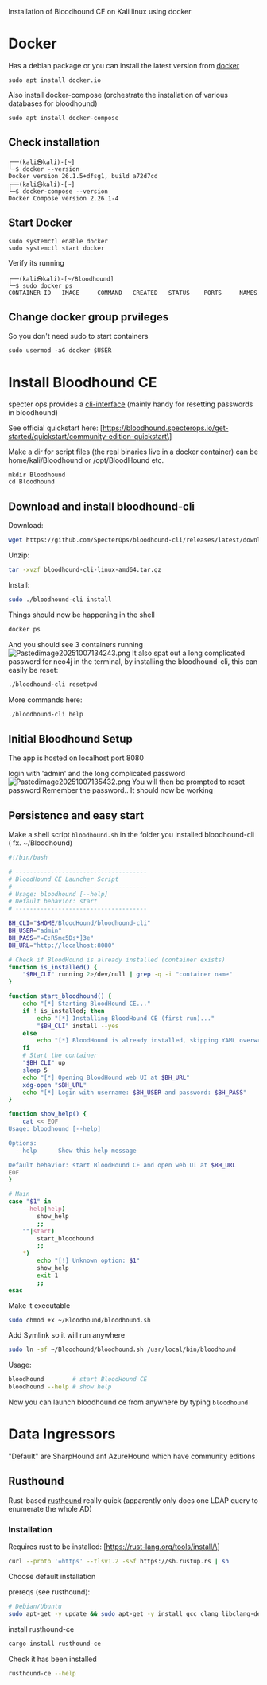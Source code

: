 Installation of Bloodhound CE on Kali linux using docker

# Docker

Has a debian package or you can install the latest version from [docker](https://docs.docker.com/desktop/setup/install/linux/)

    sudo apt install docker.io

Also install docker-compose (orchestrate the installation of various databases for bloodhound)

    sudo apt install docker-compose

## Check installation

    ┌──(kali㉿kali)-[~]
    └─$ docker --version        
    Docker version 26.1.5+dfsg1, build a72d7cd
    ┌──(kali㉿kali)-[~]
    └─$ docker-compose --version
    Docker Compose version 2.26.1-4

## Start Docker

    sudo systemctl enable docker
    sudo systemctl start docker

Verify its running

    ┌──(kali㉿kali)-[~/Bloodhound]
    └─$ sudo docker ps             
    CONTAINER ID   IMAGE     COMMAND   CREATED   STATUS    PORTS     NAMES

## Change docker group prvileges

So you don't need sudo to start containers

    sudo usermod -aG docker $USER

# Install Bloodhound CE

specter ops provides a [cli-interface](https://github.com/SpecterOps/bloodhound-cli/releases) (mainly handy for resetting passwords in bloodhound)

See official quickstart here:
\[https://bloodhound.specterops.io/get-started/quickstart/community-edition-quickstart\]

Make a dir for script files (the real binaries live in a docker container) can be home/kali/Bloodhound or /opt/BloodHound etc.

    mkdir Bloodhound
    cd Bloodhound

## Download and install bloodhound-cli

Download:

``` bash
wget https://github.com/SpecterOps/bloodhound-cli/releases/latest/download/bloodhound-cli-linux-amd64.tar.gz
```

Unzip:

``` bash
tar -xvzf bloodhound-cli-linux-amd64.tar.gz
```

Install:

``` bash
sudo ./bloodhound-cli install
```

Things should now be happening in the shell

``` bash
docker ps 
```

And you should see 3 containers running
<img src="Bloodhound CE Installation-media/Pasted image 20251007134243.png" class="wikilink"
alt="Pastedimage20251007134243.png" />
It also spat out a long complicated password for neo4j in the terminal, by installing the bloodhound-cli, this can easily be reset:

``` bash
./bloodhound-cli resetpwd
```

More commands here:

``` bash
./bloodhound-cli help
```

## Initial Bloodhound Setup

The app is hosted on localhost port 8080

login with 'admin' and the long complicated password
<img src="Bloodhound CE Installation-media/Pasted image 20251007135432.png" class="wikilink"
alt="Pastedimage20251007135432.png" />
You will then be prompted to reset password
Remember the password..
It should now be working

## Persistence and easy start

Make a shell script `bloodhound.sh` in the folder you installed bloodhound-cli ( fx. \~/Bloodhound)

``` bash
#!/bin/bash

# -------------------------------------
# BloodHound CE Launcher Script
# -------------------------------------
# Usage: bloodhound [--help]
# Default behavior: start
# -------------------------------------

BH_CLI="$HOME/BloodHound/bloodhound-cli"
BH_USER="admin"
BH_PASS="=C:R5mc5Ds*]3e"
BH_URL="http://localhost:8080"

# Check if BloodHound is already installed (container exists)
function is_installed() {
    "$BH_CLI" running 2>/dev/null | grep -q -i "container name"
}

function start_bloodhound() {
    echo "[*] Starting BloodHound CE..."
    if ! is_installed; then
        echo "[*] Installing BloodHound CE (first run)..."
        "$BH_CLI" install --yes
    else
        echo "[*] BloodHound is already installed, skipping YAML overwrite."
    fi
    # Start the container
    "$BH_CLI" up
    sleep 5
    echo "[*] Opening BloodHound web UI at $BH_URL"
    xdg-open "$BH_URL"
    echo "[*] Login with username: $BH_USER and password: $BH_PASS"
}

function show_help() {
    cat << EOF
Usage: bloodhound [--help]

Options:
  --help      Show this help message

Default behavior: start BloodHound CE and open web UI at $BH_URL
EOF
}

# Main
case "$1" in
    --help|help)
        show_help
        ;;
    ""|start)
        start_bloodhound
        ;;
    *)
        echo "[!] Unknown option: $1"
        show_help
        exit 1
        ;;
esac

```

Make it executable

``` bash
sudo chmod +x ~/Bloodhound/bloodhound.sh
```

Add Symlink so it will run anywhere

``` bash
sudo ln -sf ~/Bloodhound/bloodhound.sh /usr/local/bin/bloodhound
```

Usage:

``` bash
bloodhound        # start BloodHound CE
bloodhound --help # show help
```

Now you can launch bloodhound ce from anywhere by typing `bloodhound`

# Data Ingressors

"Default" are SharpHound anf AzureHound which have community editions

## Rusthound

Rust-based [rusthound](https://github.com/g0h4n/RustHound-CE) really quick (apparently only does one LDAP query to enumerate the whole AD)

### Installation

Requires rust to be installed: \[https://rust-lang.org/tools/install/\]

``` bash
curl --proto '=https' --tlsv1.2 -sSf https://sh.rustup.rs | sh
```

Choose default installation

prereqs (see rusthound):

``` bash
# Debian/Ubuntu
sudo apt-get -y update && sudo apt-get -y install gcc clang libclang-dev libgssapi-krb5-2 libkrb5-dev libsasl2-modules-gssapi-mit musl-tools gcc-mingw-w64-x86-64
```

install rusthound-ce

``` bash
cargo install rusthound-ce
```

Check it has been installed

``` bash
rusthound-ce --help
```
